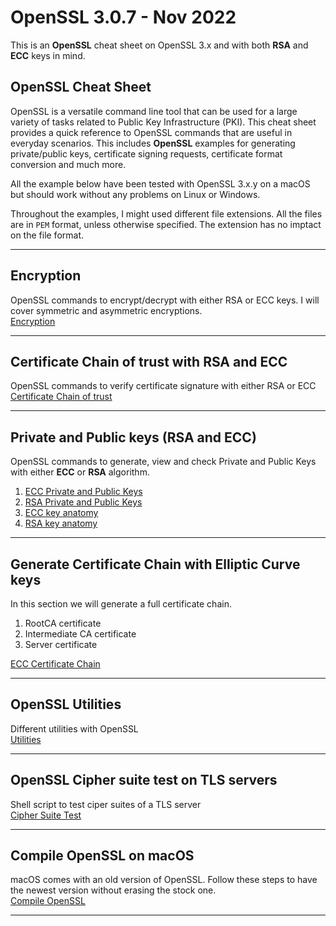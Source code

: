 # OpenSSL 3.0.7 - Nov 2022
This is an **OpenSSL** cheat sheet on OpenSSL 3.x and with both **RSA** and **ECC** keys in mind.  

## OpenSSL Cheat Sheet
OpenSSL is a versatile command line tool that can be used for a large variety of tasks related to Public Key Infrastructure (PKI). This cheat sheet provides a quick reference to OpenSSL commands that are useful in everyday scenarios. This includes **OpenSSL** examples for generating private/public keys, certificate signing requests, certificate format conversion and much more.

All the example below have been tested with OpenSSL 3.x.y on a macOS but should work without any problems on Linux or Windows.

Throughout the examples, I might used different file extensions. All the files are in `PEM` format, unless otherwise specified. The extension has no imptact on the file format.
***
## Encryption
OpenSSL commands to encrypt/decrypt with either RSA or ECC keys. I will cover symmetric and asymmetric encryptions.  
[Encryption](/Encryption)
***
## Certificate Chain of trust with RSA and ECC
OpenSSL commands to verify certificate signature with either RSA or ECC  
[Certificate Chain of trust](/Certificate%20Chain%20of%20trust)
***
## Private and Public keys (RSA and ECC)
OpenSSL commands to generate, view and check Private and Public Keys with either **ECC** or **RSA** algorithm.  
1. [ECC Private and Public Keys](ECC-PPK)
2. [RSA Private and Public Keys](RSA-PPK)
3. [ECC key anatomy](ECC-Anatomy)
4. [RSA key anatomy](RSA-Anatomy)
***
## Generate Certificate Chain with Elliptic Curve keys
In this section we will generate a full certificate chain.
1. RootCA certificate
2. Intermediate CA certificate
3. Server certificate  

[ECC Certificate Chain](/ECC%20Certificate%20Chain)
***
## OpenSSL Utilities
Different utilities with OpenSSL  
[Utilities](/Utilities)
***
## OpenSSL Cipher suite test on TLS servers
Shell script to test ciper suites of a TLS server  
[Cipher Suite Test](/Cipher%20suite%20test)
***
## Compile OpenSSL on macOS
macOS comes with an old version of OpenSSL. Follow these steps to have the newest version without erasing the stock one.  
[Compile OpenSSL](/Compile%20OpenSSL)
***
